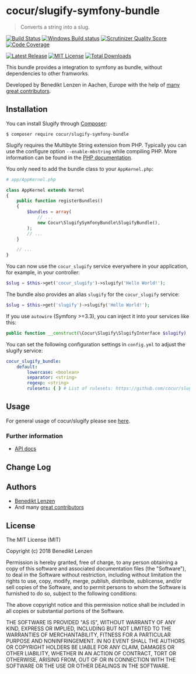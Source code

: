 cocur/slugify-symfony-bundle
=============

> Converts a string into a slug.

[![Build Status](https://img.shields.io/travis/DemigodCode/slugify-symfony-bundle.svg?style=flat)](https://travis-ci.org/cocur/slugify-symfony-bundle)
[![Windows Build status](https://ci.appveyor.com/api/projects/status/9yv498ff61byp742?svg=true)](https://ci.appveyor.com/project/florianeckerstorfer/slugify-symfony-bundle)
[![Scrutinizer Quality Score](https://img.shields.io/scrutinizer/g/cocur/slugify-symfony-bundle.svg?style=flat)](https://scrutinizer-ci.com/g/DemigodCode/slugify-symfony-bundle/build-status/master)
[![Code Coverage](https://scrutinizer-ci.com/g/DemigodCode/slugify-symfony-bundle/badges/build.png?b=master)](https://scrutinizer-ci.com/g/cocur/slugify-symfony-bundle/?branch=master)

[![Latest Release](https://img.shields.io/packagist/v/DemigodCode/slugify-symfony-bundle.svg)](https://packagist.org/packages/cocur/slugify-symfony-bundle)
[![MIT License](https://img.shields.io/packagist/l/DemigodCode/slugify-symfony-bundle.svg)](http://opensource.org/licenses/MIT)
[![Total Downloads](https://img.shields.io/packagist/dt/DemigodCode/slugify-symfony-bundle.svg)](https://packagist.org/packages/cocur/slugify-symfony-bundle)

This bundle provides a integration to symfony as bundle, without dependencies to other framworks.

Developed by Benedikt Lenzen in Aachen, Europe with the help of
[many great contributors](https://github.com/DemigodCode/slugify-symfony-bundle/graphs/contributors).


Installation
------------

You can install Slugify through [Composer](https://getcomposer.org):

```shell
$ composer require cocur/slugify-symfony-bundle
```

Slugify requires the Multibyte String extension from PHP. Typically you can use the configure option `--enable-mbstring` while compiling PHP. More information can be found in the [PHP documentation](http://php.net/manual/en/mbstring.installation.php).

You only need to add the bundle class
to your `AppKernel.php`:

```php
# app/AppKernel.php

class AppKernel extends Kernel
{
    public function registerBundles()
    {
        $bundles = array(
            // ...
            new Cocur\SlugifySymfonyBundle\SlugifyBundle(),
        );
        // ...
    }

    // ...
}
```

You can now use the `cocur_slugify` service everywhere in your application, for example, in your controller:

```php
$slug = $this->get('cocur_slugify')->slugify('Hello World!');
```

The bundle also provides an alias `slugify` for the `cocur_slugify` service:

```php
$slug = $this->get('slugify')->slugify('Hello World!');
```

If you use `autowire` (Symfony >=3.3), you can inject it into your services like this:

```php
public function __construct(\Cocur\Slugify\SlugifyInterface $slugify)
```

You can set the following configuration settings in `config.yml` to adjust the slugify service:

```yaml
cocur_slugify_bundle:
    default:
        lowercase: <boolean>
        separator: <string>
        regexp: <string>
        rulesets: { } # List of rulesets: https://github.com/cocur/slugify/tree/master/Resources/rules
```

Usage
-----

For general usage of cocur/slugify please see [here](https://github.com/cocur/slugify/).

### Further information

- [API docs](http://cocur.co/slugify-symfony-bundle/api/master/)

Change Log
----------

Authors
-------

- [Benedikt Lenzen](https://github.com/DemigodCode)
- And many [great contributors](https://github.com/cocur/slugify-symfony-bundle/graphs/contributors)

License
-------

The MIT License (MIT)

Copyright (c) 2018 Benedikt Lenzen

Permission is hereby granted, free of charge, to any person obtaining a copy of this software and associated
documentation files (the "Software"), to deal in the Software without restriction, including without limitation the
rights to use, copy, modify, merge, publish, distribute, sublicense, and/or sell copies of the Software, and to permit
persons to whom the Software is furnished to do so, subject to the following conditions:

The above copyright notice and this permission notice shall be included in all copies or substantial portions of the
Software.

THE SOFTWARE IS PROVIDED "AS IS", WITHOUT WARRANTY OF ANY KIND, EXPRESS OR IMPLIED, INCLUDING BUT NOT LIMITED TO THE
WARRANTIES OF MERCHANTABILITY, FITNESS FOR A PARTICULAR PURPOSE AND NONINFRINGEMENT. IN NO EVENT SHALL THE AUTHORS OR
COPYRIGHT HOLDERS BE LIABLE FOR ANY CLAIM, DAMAGES OR OTHER LIABILITY, WHETHER IN AN ACTION OF CONTRACT, TORT OR
OTHERWISE, ARISING FROM, OUT OF OR IN CONNECTION WITH THE SOFTWARE OR THE USE OR OTHER DEALINGS IN THE SOFTWARE.
